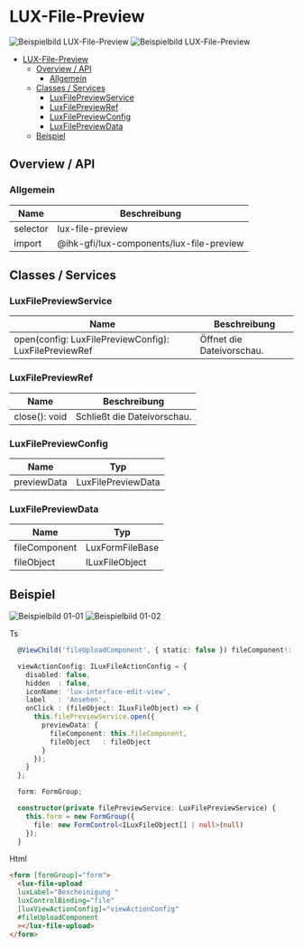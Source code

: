 # LUX-File-Preview

![Beispielbild LUX-File-Preview](https://raw.githubusercontent.com/wiki/IHK-GfI/lux-components-workspace/Versions/v19/lux‐file‐preview-v19-img.png)
![Beispielbild LUX-File-Preview](https://raw.githubusercontent.com/wiki/IHK-GfI/lux-components-workspace/Versions/v19/lux‐file‐preview-v19-img2.png)

- [LUX-File-Preview](#lux-file-preview)
  - [Overview / API](#overview--api)
    - [Allgemein](#allgemein)
  - [Classes / Services](#classes--services)
    - [LuxFilePreviewService](#luxfilepreviewservice)
    - [LuxFilePreviewRef](#luxfilepreviewref)
    - [LuxFilePreviewConfig](#luxfilepreviewconfig)
    - [LuxFilePreviewData](#luxfilepreviewdata)
  - [Beispiel](#beispiel)

## Overview / API

### Allgemein

| Name     | Beschreibung                             |
| -------- | ---------------------------------------- |
| selector | lux-file-preview                         |
| import   | @ihk-gfi/lux-components/lux-file-preview |

## Classes / Services

### LuxFilePreviewService

| Name                                                  | Beschreibung              |
| ----------------------------------------------------- | ------------------------- |
| open(config: LuxFilePreviewConfig): LuxFilePreviewRef | Öffnet die Dateivorschau. |

### LuxFilePreviewRef

| Name          | Beschreibung                |
| ------------- | --------------------------- |
| close(): void | Schließt die Dateivorschau. |

### LuxFilePreviewConfig

| Name        | Typ                |
| ----------- | ------------------ |
| previewData | LuxFilePreviewData |

### LuxFilePreviewData

| Name          | Typ             |
| ------------- | --------------- |
| fileComponent | LuxFormFileBase |
| fileObject    | ILuxFileObject  |

## Beispiel

![Beispielbild 01-01](https://raw.githubusercontent.com/wiki/IHK-GfI/lux-components-workspace/Versions/v19/lux‐file‐preview-v19-img-01-01.png)
![Beispielbild 01-02](https://raw.githubusercontent.com/wiki/IHK-GfI/lux-components-workspace/Versions/v19/lux‐file‐preview-v19-img-01-02.png)

Ts

```typescript
  @ViewChild('fileUploadComponent', { static: false }) fileComponent!: LuxFormFileBase;

  viewActionConfig: ILuxFileActionConfig = {
    disabled: false,
    hidden  : false,
    iconName: 'lux-interface-edit-view',
    label   : 'Ansehen',
    onClick : (fileObject: ILuxFileObject) => {
      this.filePreviewService.open({
        previewData: {
          fileComponent: this.fileComponent,
          fileObject   : fileObject
        }
      });
    }
  };

  form: FormGroup;

  constructor(private filePreviewService: LuxFilePreviewService) {
    this.form = new FormGroup({
      file: new FormControl<ILuxFileObject[] | null>(null)
    });
  }
```

Html

```html
<form [formGroup]="form">
  <lux-file-upload
  luxLabel="Bescheinigung "
  luxControlBinding="file"
  [luxViewActionConfig]="viewActionConfig"
  #fileUploadComponent
  ></lux-file-upload>
</form>
```
